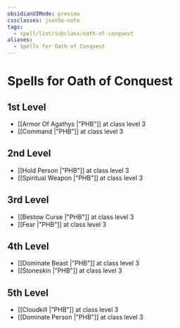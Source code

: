 ```yaml
---
obsidianUIMode: preview
cssclasses: json5e-note
tags:
  - spell/list/subclass/oath-of-conquest
aliases:
  - Spells for Oath of Conquest
---
```

# Spells for Oath of Conquest

## 1st Level

- [[Armor Of Agathys \|"PHB"]] at class level 3
- [[Command \|"PHB"]] at class level 3

## 2nd Level

- [[Hold Person \|"PHB"]] at class level 3
- [[Spiritual Weapon \|"PHB"]] at class level 3

## 3rd Level

- [[Bestow Curse \|"PHB"]] at class level 3
- [[Fear \|"PHB"]] at class level 3

## 4th Level

- [[Dominate Beast \|"PHB"]] at class level 3
- [[Stoneskin \|"PHB"]] at class level 3

## 5th Level

- [[Cloudkill \|"PHB"]] at class level 3
- [[Dominate Person \|"PHB"]] at class level 3
